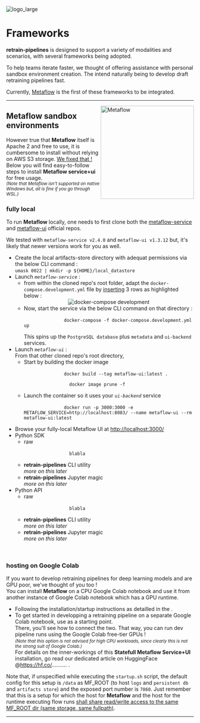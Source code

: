 ![logo_large](https://github.com/user-attachments/assets/19725866-13f9-48c1-b958-35c2e014351a)


# Frameworks
<b>retrain-pipelines</b> is designed to support a variety of modalities and scenarios, with several frameworks being adopted.

To help teams iterate faster, we thought of offering assistance with personal sandbox environment creation. The intend naturally being to develop draft retraining pipelines fast.

Currently, [Metaflow](https://metaflow.org/) is the first of these frameworks to be integrated.

---

<img src="https://github.com/user-attachments/assets/24c90e1c-3ae7-4d3c-aaf0-b552bb08266d" alt="Metaflow" width="250" style="float: right;">

## Metaflow sandbox environments

 However true that <b>Metaflow</b> itself is Apache 2 and free to use, it is cumbersome to install without relying on AWS S3 storage. <u>We fixed that&nbsp;!</u> Below you will find easy-to-follow steps to install <b>Metaflow service+ui</b> for free usage.<br />
<em><small>(Note that Metaflow isn't supported on native Windows but, all is fine if you go through WSL.)</small></em>

### fully local
To run <b>Metaflow</b> locally, one needs to first clone both the [metaflow-service](https://github.com/Netflix/metaflow-service)
and [metaflow-ui](https://github.com/Netflix/metaflow-ui) official repos.

We tested with <code>metaflow-service v2.4.0</code> and <code>metaflow-ui v1.3.12</code> but, it's likely that newer versions work for you as well.
<ul>
   <li>
      Create the local artifacts-store directory with adequat permissions via the below CLI command&nbsp;:<br />
      <code>umask 0022 | mkdir -p ${HOME}/local_datastore</code>
   </li>
   <li>
      Launch <em><code>metaflow-service</code></em>&nbsp;:
      <ul>
         <li>
            from within the cloned repo's root folder, adapt the <code>docker-compose.development.yml</code> file by <u>inserting</u> 3 rows as highlighted below&nbsp;:
            <center><img src="https://github.com/user-attachments/assets/9465b1dc-7298-4f9f-8234-8417fa3c3a49" alt="docker-compose development"></center>
         </li>
         <li>
            Now, start the service via the below CLI command on that directory&nbsp;:<br />
            <code>
               docker-compose -f docker-compose.development.yml up
            </code><br />
            This spins up the <code>PostgreSQL database</code> plus <code>metadata</code> and <code>ui-backend</code> services.
         </li>
      </ul>
   </li>

   <li>
      Launch <em><code>metaflow-ui</code></em>&nbsp;:<br />
      From that other cloned repo's root directory,
      <ul>
         <li>
            Start by building the docker image<br />
            <code>
               docker build --tag metaflow-ui:latest .<br />
               &nbsp; docker image prune -f
            </code>
         </li>
         <li>
            Launch the container so it uses your <em><code>ui-backend</code></em> service&nbsp;<br />
            <code>
               docker run -p 3000:3000 -e METAFLOW_SERVICE=http://localhost:8083/ --name metaflow-ui --rm metaflow-ui:latest
            </code>
         </li>
      </ul>
   </li>
   <li>
      Browse your fully-local Metaflow UI at
      <a href="http://localhost:3000/" target="_blank">http://localhost:3000/</a>
   </li>
   <li>
      Python SDK
        <ul>
           <li>
              raw<br />
              <code>
                 blabla
              </code>
           </li>
           <li>
              <b>retrain-pipelines</b> CLI utility<br />
              <em>more on this later</em>
           </li>
           <li>
              <b>retrain-pipelines</b> Jupyter magic<br />
              <em>more on this later</em>
           </li>
        </ul>
   </li>
   <li>
      Python API
        <ul>
           <li>
              raw<br />
              <code>
                 blabla
              </code>
           </li>
           <li>
              <b>retrain-pipelines</b> CLI utility<br />
              <em>more on this later</em>
           </li>
           <li>
              <b>retrain-pipelines</b> Jupyter magic<br />
              <em>more on this later</em>
           </li>
        </ul>
   </li>
</ul>

<br />

### hosting on Google Colab

If you want to develop retraining pipelines for deep learning models and are GPU poor, we've thought of you too&nbsp;!<br />
You can install <b>Metaflow</b> on a CPU Google Colab notebook and use it from another instance of Google Colab notebook which has a GPU runtime.

 - Following the installation/startup instructions as detailled in the []().
 - To get started in developping a retraining pipeline on a separate Google Colab notebook, use []() as a starting point.<br />
There, you'll see how to connect the two. That way, you can run dev pipeline runs using the Google Colab free-tier GPUs !<br />
<em><small>(Note that this option is not advised for high CPU workloads, since clearly this is not the strong suit of Google Colab.)</small></em><br />
For details on the inner-workings of this <b>Statefull Metaflow Service+UI</b> installation, go read our dedicated article on HuggingFace @https://hf.co/.......... .

Note that, if unspecified while executing the `startup.sh` script, the default config for this setup is `/data` as MF_ROOT (to host <code>logs</code> and <code>persistent db</code> and <code>artifacts store</code>) and the exposed port number is `7860`. Just remember that this is a setup for which the host for <b>Metaflow</b> and the host for the runtime executing flow runs <u>shall share read/write access to the same MF_ROOT dir (same storage, same fullpath)</u>.

---

